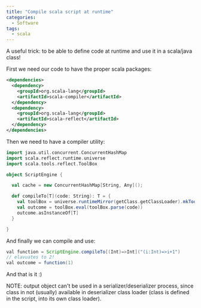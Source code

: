 ```yaml
---
title: "Compile scala script at runtime"
categories:
  - Software
tags:
  - scala
---
```


A useful trick: to be able to define code at runtime and use it in a scala/java class!

First we need our code to have the proper scala packages: 

```xml
<dependencies>
  <dependency>
    <groupId>org.scala-lang</groupId>
    <artifactId>scala-compiler</artifactId>
  </dependency>
  <dependency>
    <groupId>org.scala-lang</groupId>
    <artifactId>scala-reflect</artifactId>
  </dependency>
</dependencies>
```

Then we need to have a compiler utility:

```scala
import java.util.concurrent.ConcurrentHashMap
import scala.reflect.runtime.universe
import scala.tools.reflect.ToolBox

object ScriptEngine {

  val cache = new ConcurrentHashMap[String, Any]();

  def compileTo[T](code: String): T = {
    val toolBox = universe.runtimeMirror(getClass.getClassLoader).mkToolBox()
    val outcome = toolBox.eval(toolBox.parse(code))
    outcome.asInstanceOf[T]
  }

}
```

And finally we can compile and use:

```java
val function = ScriptEngine.compileTo[(Int)=>Int]("(i:Int)=>i+1")
// elavuates to 2!
val outcome = function(1)
```

And that is it :)

NOTE: output object can't be used in a serializer/deserializer process, since class in not (usually) available in deserializer class loader (class is defined in the script, into its own class loader).

